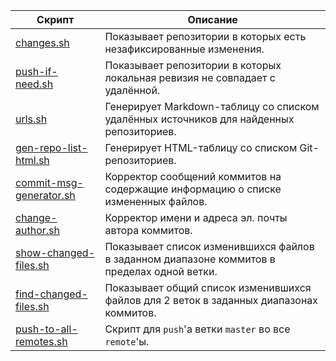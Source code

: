 | Скрипт  | Описание |
| ------------- | ------------- |
| [changes.sh](changes.sh) | Показывает репозитории в которых есть незафиксированные изменения. |
| [push-if-need.sh](push-if-need.sh) | Показывает репозитории в которых локальная ревизия не совпадает с удалённой. |
| [urls.sh](urls.sh) | Генерирует Markdown-таблицу со списком удалённых источников для найденных репозиториев. |
| [gen-repo-list-html.sh](gen-repo-list-html.sh) | Генерирует HTML-таблицу со списком Git-репозиториев. |
| [commit-msg-generator.sh](commit-msg-generator.sh) | Корректор сообщений коммитов на содержащие информацию о списке измененных файлов. |
| [change-author.sh](change-author.sh) | Корректор имени и адреса эл. почты автора коммитов. |
| [show-changed-files.sh](show-changed-files.sh) | Показывает список изменившихся файлов в заданном диапазоне коммитов в пределах одной ветки. |
| [find-changed-files.sh](find-changed-files.sh) | Показывает общий список изменившихся файлов для 2 веток в заданных диапазонах коммитов. |
| [push-to-all-remotes.sh](push-to-all-remotes.sh) | Скрипт для ```push```'а ветки ```master``` во все ```remote```'ы. |
